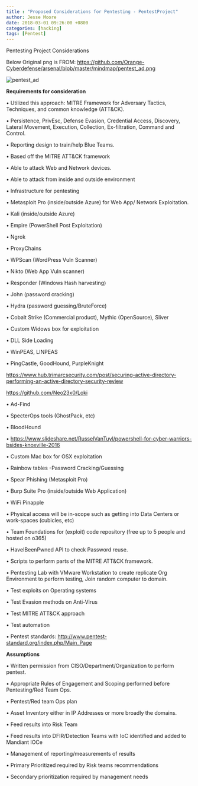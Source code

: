 ```yaml
---
title : "Proposed Considerations for Pentesting - PentestProject"
author: Jesse Moore
date: 2018-03-01 09:26:00 +0800
categories: [hacking]
tags: [Pentest]
---
```



Pentesting Project Considerations

Below Original png is FROM: https://github.com/Orange-Cyberdefense/arsenal/blob/master/mindmap/pentest_ad.png

![pentest_ad](https://user-images.githubusercontent.com/6413570/181114173-0c492722-dacb-42a6-b66c-8ffc8dae613d.png)


**Requirements for consideration**

•	Utilized this approach: MITRE Framework for Adversary Tactics, Techniques, and common knowledge (ATT&CK).

•	Persistence, PrivEsc, Defense Evasion, Credential Access, Discovery, Lateral Movement, Execution, Collection, Ex-filtration, Command and Control.

•	Reporting design to train/help Blue Teams.

•	Based off the MITRE ATT&CK framework

•	Able to attack Web and Network devices.

•	Able to attack from inside and outside environment

•	Infrastructure for pentesting

•	Metasploit Pro (inside/outside Azure) for Web App/ Network Exploitation.

•	Kali (inside/outside Azure)

•	Empire (PowerShell Post Exploitation)

•	Ngrok

•	ProxyChains

•	WPScan (WordPress Vuln Scanner)

•	Nikto (Web App Vuln scanner)

•	Responder (Windows Hash harvesting)

•	John (password cracking)

•	Hydra (password guessing/BruteForce)

•	Cobalt Strike (Commercial product), Mythic (OpenSource), Sliver

•	Custom Widows box for exploitation

•	DLL Side Loading

•	WinPEAS, LINPEAS

•	PingCastle, GoodHound, PurpleKnight

https://www.hub.trimarcsecurity.com/post/securing-active-directory-performing-an-active-directory-security-review

https://github.com/Neo23x0/Loki

•	Ad-Find

•	SpecterOps tools (GhostPack, etc)

•	BloodHound

•	https://www.slideshare.net/RusselVanTuyl/powershell-for-cyber-warriors-bsides-knoxville-2016

•	Custom Mac box for OSX exploitation

•	Rainbow tables -Password Cracking/Guessing

•	Spear Phishing (Metasploit Pro)

•	Burp Suite Pro (inside/outside Web Application)

•	WiFi Pinapple

•	Physical access will be in-scope such as getting into Data Centers or work-spaces (cubicles, etc)

•	Team Foundations for (exploit) code repository (free up to 5 people and hosted on o365)

•	HaveIBeenPwned API to check Password reuse.

•	Scripts to perform parts of the MITRE ATT&CK framework.

•	Pentesting Lab with VMware Workstation to create replicate Org Environment to perform testing, Join random computer to domain.

•	Test exploits on Operating systems

•	Test Evasion methods on Anti-Virus

•	Test MITRE ATT&CK approach

•	Test automation

•	Pentest standards: http://www.pentest-standard.org/index.php/Main_Page




**Assumptions**

•	Written permission from CISO/Department/Organization to perform pentest.

•	Appropriate Rules of Engagement and Scoping performed before Pentesting/Red Team Ops.



•	Pentest/Red team Ops plan

•	Asset Inventory either in IP Addresses or more broadly the domains.

•	Feed results into Risk Team

•	Feed results into DFIR/Detection Teams with IoC identified and added to Mandiant IOCe

•	Management of reporting/measurements of results

•	Primary Prioritized required by Risk teams recommendations

•	Secondary prioritization required by management needs


